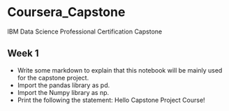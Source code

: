 # Coursera_Capstone
IBM Data Science Professional Certification Capstone

## Week 1
- Write some markdown to explain that this notebook will be mainly used for the capstone project.
- Import the pandas library as pd.
- Import the Numpy library as np.
- Print the following the statement: Hello Capstone Project Course!
